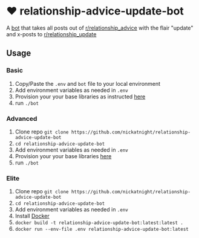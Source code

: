 # :heart: relationship-advice-update-bot

A [bot](https://www.reddit.com/r/RequestABot/comments/gz2gy6/bot_that_crossposts_posts_with_certain_flairs/) that takes all posts out of [r/relationship_advice](https://www.reddit.com/r/relationship_advice/) with the flair "update" and x-posts to [r/relationship_update](https://www.reddit.com/r/relationship_update/)

## Usage

### Basic
1. Copy/Paste the `.env` and `bot` file to your local environment
2. Add environment variables as needed in `.env`
3. Provision your your base libraries as instructed [here](https://www.reddit.com/r/RequestABot/comments/cyll80/a_comprehensive_guide_to_running_your_reddit_bot/)
4. run `./bot`

### Advanced
1. Clone repo `git clone https://github.com/nickatnight/relationship-advice-update-bot`
2. `cd relationship-advice-update-bot`
3. Add environment variables as needed in `.env`
4. Provision your your base libraries [here](https://www.reddit.com/r/RequestABot/comments/cyll80/a_comprehensive_guide_to_running_your_reddit_bot/)
5. run `./bot`

### Elite
1. Clone repo `git clone https://github.com/nickatnight/relationship-advice-update-bot`
2. `cd relationship-advice-update-bot`
3. Add environment variables as needed in `.env`
4. Install [Docker](https://www.docker.com/products/docker-desktop)
5. `docker build -t relationship-advice-update-bot:latest:latest .`
6. `docker run --env-file .env relationship-advice-update-bot:latest`
